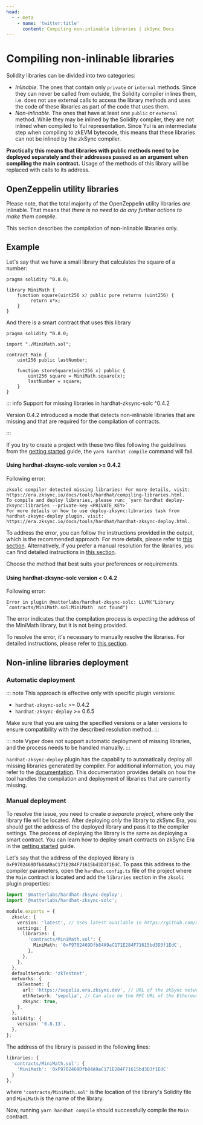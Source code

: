 ```yaml
---
head:
  - - meta
    - name: 'twitter:title'
      content: Compiling non-inlinable Libraries | zkSync Docs
---
```


# Compiling non-inlinable libraries

Solidity libraries can be divided into two categories:

- _Inlinable_. The ones that contain only `private` or `internal` methods. Since they can never be called from outside,
  the Solidity compiler inlines them, i.e. does not use external calls to access the library methods and uses the code
  of these libraries as part of the code that uses them.
- _Non-inlinable_. The ones that have at least one `public` or `external` method. While they may be inlined by the
  Solidity compiler, they are not inlined when compiled to Yul representation. Since Yul is an intermediate step when
  compiling to zkEVM bytecode, this means that these libraries can not be inlined by the zkSync compiler.

**Practically this means that libraries with public methods need to be deployed separately and their addresses passed as
an argument when compiling the main contract.** Usage of the methods of this library will be replaced with calls to its
address.

## OpenZeppelin utility libraries

Please note, that the total majority of the OpenZeppelin utility libraries _are_ inlinable. That means that _there is no
need to do any further actions to make them compile_.

This section describes the compilation of non-inlinable libraries only.

## Example

Let's say that we have a small library that calculates the square of a number:

```solidity
pragma solidity ^0.8.0;

library MiniMath {
    function square(uint256 x) public pure returns (uint256) {
         return x*x;
    }
}
```

And there is a smart contract that uses this library

```solidity
pragma solidity ^0.8.0;

import "./MiniMath.sol";

contract Main {
    uint256 public lastNumber;

    function storeSquare(uint256 x) public {
        uint256 square = MiniMath.square(x);
        lastNumber = square;
    }
}
```

::: info Support for missing libraries in hardhat-zksync-solc ^0.4.2

Version 0.4.2 introduced a mode that detects non-inlinable libraries that are missing and that are required for the
compilation of contracts.

:::

If you try to create a project with these two files following the guidelines from the
[getting started](./getting-started.md) guide, the `yarn hardhat compile` command will fail.

#### Using hardhat-zksync-solc version >= 0.4.2

Following error:

```
zksolc compiler detected missing libraries! For more details, visit: https://era.zksync.io/docs/tools/hardhat/compiling-libraries.html.
To compile and deploy libraries, please run: `yarn hardhat deploy-zksync:libraries --private-key <PRIVATE_KEY>`
For more details on how to use deploy-zksync:libraries task from hardhat-zksync-deploy plugin, visit: https://era.zksync.io/docs/tools/hardhat/hardhat-zksync-deploy.html.
```

To address the error, you can follow the instructions provided in the output, which is the recommended approach. For
more details, please refer to [this section](#automatic-deployment). Alternatively, if you prefer a manual resolution
for the libraries, you can find detailed instructions in [this section](#manual-deployment).

Choose the method that best suits your preferences or requirements.

#### Using hardhat-zksync-solc version < 0.4.2

Following error:

```
Error in plugin @matterlabs/hardhat-zksync-solc: LLVM("Library `contracts/MiniMath.sol:MiniMath` not found")

```

The error indicates that the compilation process is expecting the address of the MiniMath library, but it is not being
provided.

To resolve the error, it's necessary to manually resolve the libraries. For detailed instructions, please refer to
[this section](#automatic-deployment).

## Non-inline libraries deployment

### Automatic deployment

::: note This approach is effective only with specific plugin versions:

- `hardhat-zksync-solc` >= 0.4.2
- `hardhat-zksync-deploy` >= 0.6.5

Make sure that you are using the specified versions or a later versions to ensure compatibility with the described
resolution method. :::

::: note Vyper does not support automatic deployment of missing libraries, and the process needs to be handled manually.
:::

`hardhat-zksync-deploy` plugin has the capability to automatically deploy all missing libraries generated by compiler.
For additional information, you may refer to the
[documentation](./hardhat-zksync-deploy.md/#compilation-and-deployment-support-for-missing-libraries). This
documentation provides details on how the tool handles the compilation and deployment of libraries that are currently
missing.

### Manual deployment

To resolve the issue, you need to create _a separate project_, where only the library file will be located. After
deploying _only_ the library to zkSync Era, you should get the address of the deployed library and pass it to the
compiler settings. The process of deploying the library is the same as deploying a smart contract. You can learn how to
deploy smart contracts on zkSync Era in the [getting started](./getting-started.md#compile-and-deploy-a-contract) guide.

Let's say that the address of the deployed library is `0xF9702469Dfb84A9aC171E284F71615bd3D3f1EdC`. To pass this address
to the compiler parameters, open the `hardhat.config.ts` file of the project where the `Main` contract is located and
add the `libraries` section in the `zksolc` plugin properties:

```typescript
import '@matterlabs/hardhat-zksync-deploy';
import '@matterlabs/hardhat-zksync-solc';

module.exports = {
  zksolc: {
    version: 'latest', // Uses latest available in https://github.com/matter-labs/zksolc-bin/
    settings: {
      libraries: {
        'contracts/MiniMath.sol': {
          MiniMath: '0xF9702469Dfb84A9aC171E284F71615bd3D3f1EdC',
        },
      },
    },
  },
  defaultNetwork: 'zkTestnet',
  networks: {
    zkTestnet: {
      url: 'https://sepolia.era.zksync.dev', // URL of the zkSync network RPC
      ethNetwork: 'sepolia', // Can also be the RPC URL of the Ethereum network (e.g. `https://sepolia.infura.io/v3/<API_KEY>`)
      zksync: true,
    },
  },
  solidity: {
    version: '0.8.13',
  },
};
```

The address of the library is passed in the following lines:

```typescript
libraries: {
  'contracts/MiniMath.sol': {
    'MiniMath': '0xF9702469Dfb84A9aC171E284F71615bd3D3f1EdC'
  }
},
```

where `'contracts/MiniMath.sol'` is the location of the library's Solidity file and `MiniMath` is the name of the
library.

Now, running `yarn hardhat compile` should successfully compile the `Main` contract.

